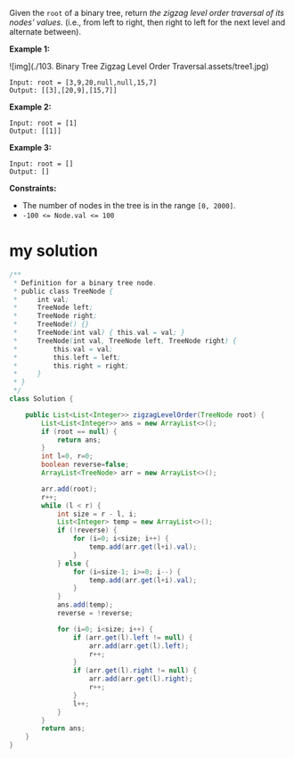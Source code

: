 Given the `root` of a binary tree, return *the zigzag level order traversal of its nodes' values*. (i.e., from left to right, then right to left for the next level and alternate between).

 

**Example 1:**

![img](./103. Binary Tree Zigzag Level Order Traversal.assets/tree1.jpg)

```
Input: root = [3,9,20,null,null,15,7]
Output: [[3],[20,9],[15,7]]
```

**Example 2:**

```
Input: root = [1]
Output: [[1]]
```

**Example 3:**

```
Input: root = []
Output: []
```

 

**Constraints:**

- The number of nodes in the tree is in the range `[0, 2000]`.
- `-100 <= Node.val <= 100`

# my solution

```java
/**
 * Definition for a binary tree node.
 * public class TreeNode {
 *     int val;
 *     TreeNode left;
 *     TreeNode right;
 *     TreeNode() {}
 *     TreeNode(int val) { this.val = val; }
 *     TreeNode(int val, TreeNode left, TreeNode right) {
 *         this.val = val;
 *         this.left = left;
 *         this.right = right;
 *     }
 * }
 */
class Solution {

    public List<List<Integer>> zigzagLevelOrder(TreeNode root) {
        List<List<Integer>> ans = new ArrayList<>();
        if (root == null) {
            return ans;
        }
        int l=0, r=0;
        boolean reverse=false;
        ArrayList<TreeNode> arr = new ArrayList<>();

        arr.add(root);
        r++;
        while (l < r) {
            int size = r - l, i;
            List<Integer> temp = new ArrayList<>();
            if (!reverse) {
                for (i=0; i<size; i++) {
                    temp.add(arr.get(l+i).val);
                }
            } else {
                for (i=size-1; i>=0; i--) {
                    temp.add(arr.get(l+i).val);
                }
            }
            ans.add(temp);
            reverse = !reverse;

            for (i=0; i<size; i++) {
                if (arr.get(l).left != null) {
                    arr.add(arr.get(l).left);
                    r++;
                }
                if (arr.get(l).right != null) {
                    arr.add(arr.get(l).right);
                    r++;
                }
                l++;
            }
        }
        return ans;
    }
}
```

